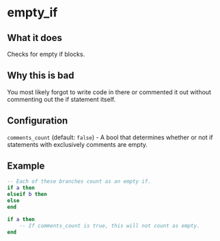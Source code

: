 # empty_if
## What it does
Checks for empty if blocks.

## Why this is bad
You most likely forgot to write code in there or commented it out without commenting out the if statement itself.

## Configuration
`comments_count` (default: `false`) - A bool that determines whether or not if statements with exclusively comments are empty.

## Example
```lua
-- Each of these branches count as an empty if.
if a then
elseif b then
else
end

if a then
    -- If comments_count is true, this will not count as empty.
end
```

